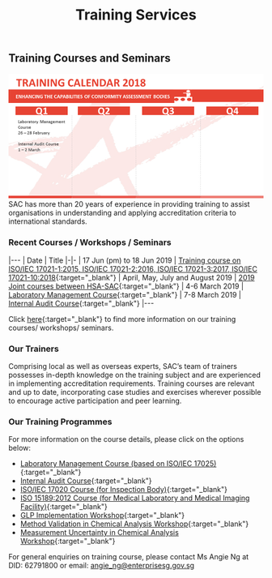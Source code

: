 ﻿---
layout: leftnav-page-content
title: Training Services
permalink: /services/training
collection_name: services
---

## Training Courses and Seminars

![Training Calender 2018](/images/services/Training-Calendar.png)
SAC has more than 20 years of experience in providing training to assist organisations in understanding and applying accreditation criteria to international standards. 

### Recent Courses / Workshops / Seminars

|---
| Date | Title 
|-|-
| 17 Jun (pm) to 18 Jun 2019 | [Training course on ISO/IEC 17021-1:2015, ISO/IEC 17021-2:2016, ISO/IEC 17021-3:2017, ISO/IEC 17021-10:2018](/courses/training-course-ISOIEC-17021-12015,-ISOIEC-17021-22016){:target="_blank"}
| April, May, July and August 2019 | [2019 Joint courses between HSA-SAC](/courses/joint-courses-between-HSA-SAC){:target="_blank"}
| 4-6 March 2019 | [Laboratory Management Course](/courses/laboratory-management-course){:target="_blank"}
| 7-8 March 2019 | [Internal Audit Course](/courses/internal-audit-course){:target="_blank"}
|---

Click [here](/courses){:target="_blank"} to find more information on our training courses/ workshops/ seminars. 

### Our Trainers
Comprising local as well as overseas experts, SAC’s team of trainers possesses in-depth knowledge on the training subject and are experienced in implementing accreditation requirements. Training courses are relevant and up to date, incorporating case studies and exercises wherever possible to encourage active participation and peer learning.

### Our Training Programmes
For more information on the course details, please click on the options below: 
* [Laboratory Management Course (based on ISO/IEC 17025)](/files/training/Lab-Management-Course.pdf){:target="_blank"}
* [Internal Audit Course](/files/training/Internal-Audit-Course.pdf){:target="_blank"}
* [ISO/IEC 17020 Course (for Inspection Body)](/files/training/ISO-17020-Course.pdf){:target="_blank"}
* [ISO 15189:2012 Course (for Medical Laboratory and Medical Imaging Facility)](/files/training/ISO-15189-Course-Overview-June-2013.pdf){:target="_blank"}
* [GLP Implementation Workshop](/files/training/GLP-Implementation-Workshop.pdf){:target="_blank"}
* [Method Validation in Chemical Analysis Workshop](/files/training/MV-(chemical)-workshop.pdf){:target="_blank"}
* [Measurement Uncertainty in Chemical Analysis Workshop](/files/training/MU-(chemical)-workshop.pdf){:target="_blank"}

For general enquiries on training course, please contact Ms Angie Ng at DID: 62791800 or email: [angie_ng@enterprisesg.gov.sg](mailto:angie_ng@enterprisesg.gov.sg)
